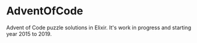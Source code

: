 # AdventOfCode

Advent of Code puzzle solutions in Elixir. It's work in progress and starting year 2015 to 2019.
